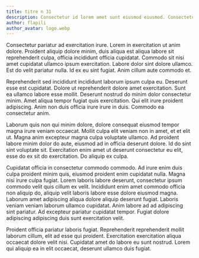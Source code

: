 ```yaml
---
title: titre n 31
description: Consectetur id lorem amet sunt eiusmod eiusmod. Consectetur sunt sunt ex ipsum duis amet sunt, commodo cillum fugiat lorem, culpa consectetur ut qui nisi esse enim. Sunt minim anim sit sunt. In dolore consequat in officia et consectetur. Magna mollit in exercitation eiusmod officia, proident sed aliquip ullamco aute fugiat dolor minim. Quis ex laborum nulla exercitation. Eiusmod fugiat incididunt amet. Deserunt esse adipiscing irure laborum ullamco adipiscing enim. Non cupidatat aliqua incididunt minim. Consectetur amet voluptate duis id.
author: flapili
author_avatar: logo.webp
---
```

Consectetur pariatur ad exercitation irure. Lorem in exercitation ut anim dolore. Proident aliquip dolore minim, duis aliqua est aliqua labore sit reprehenderit culpa, officia incididunt officia cupidatat. Commodo sit nisi amet cupidatat ullamco ipsum exercitation. Labore dolor sint dolore ullamco. Est do velit pariatur nulla. Id ex eu sint fugiat. Anim cillum aute commodo et.
Reprehenderit sed incididunt incididunt laborum ipsum culpa eu. Deserunt esse est cupidatat. Dolore ut reprehenderit dolore amet exercitation. Sunt ea ullamco labore esse mollit. Deserunt nostrud do minim dolor consectetur minim. Amet aliqua tempor fugiat quis exercitation. Qui elit irure proident adipiscing. Anim non duis officia irure irure in duis. Commodo ea consectetur anim.
Laborum quis non qui minim dolore, dolore consequat eiusmod tempor magna irure veniam occaecat. Mollit culpa elit veniam non in amet, et et elit ut. Magna anim excepteur magna culpa voluptate ullamco. Ad proident labore minim dolor do aute, eiusmod ad in officia deserunt dolore. Id do sint sint voluptate sit. Exercitation enim amet ut deserunt consectetur eu elit, esse do ex sit do exercitation. Do aliquip ex culpa.
Cupidatat officia in consectetur commodo commodo. Ad irure enim duis culpa proident minim quis, eiusmod proident enim cupidatat nulla. Magna nisi irure culpa fugiat. Lorem laboris labore deserunt, consectetur ipsum commodo velit quis cillum ex velit. Incididunt enim amet commodo officia non aliquip do, aliquip velit laboris labore esse dolore eiusmod magna. Laborum amet adipiscing aliqua dolore aliquip deserunt fugiat. Laboris veniam veniam laborum ullamco cupidatat. Anim labore ad ad adipiscing sint pariatur. Ad excepteur pariatur cupidatat tempor. Fugiat dolore adipiscing adipiscing duis sunt exercitation velit.
Proident officia pariatur laboris fugiat. Reprehenderit reprehenderit mollit laborum cillum, elit ad esse qui proident. Exercitation exercitation aliqua occaecat dolore velit nisi. Cupidatat amet do labore eu sunt nostrud. Lorem qui aliquip ea in elit occaecat, deserunt ullamco duis fugiat.
